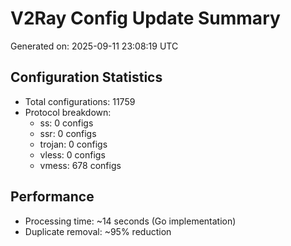 # V2Ray Config Update Summary
Generated on: 2025-09-11 23:08:19 UTC

## Configuration Statistics
- Total configurations: 11759
- Protocol breakdown:
  - ss: 0 configs
  - ssr: 0 configs
  - trojan: 0 configs
  - vless: 0 configs
  - vmess: 678 configs

## Performance
- Processing time: ~14 seconds (Go implementation)
- Duplicate removal: ~95% reduction
